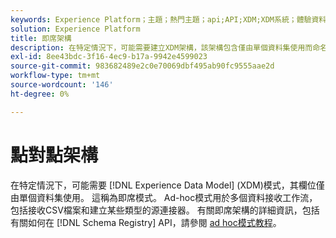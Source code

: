 ```yaml
---
keywords: Experience Platform；主題；熱門主題；api;API;XDM;XDM系統；體驗資料模型；體驗資料模型；資料模型；資料模型；資料模型；架構註冊；架構註冊；ad-hoc;adhoc;ad-hoc;Ad-hoc;Ad-hoc;Ad-hoc;Ad-hoc;Adhoc;
solution: Experience Platform
title: 即席架構
description: 在特定情況下，可能需要建立XDM架構，該架構包含僅由單個資料集使用而命名的欄位。 這稱為即席模式。
exl-id: 8ee43bdc-3f16-4ec9-b17a-9942e4599023
source-git-commit: 983682489e2c0e70069dbf495ab90fc9555aae2d
workflow-type: tm+mt
source-wordcount: '146'
ht-degree: 0%

---
```


# 點對點架構

在特定情況下，可能需要 [!DNL Experience Data Model] (XDM)模式，其欄位僅由單個資料集使用。 這稱為即席模式。 Ad-hoc模式用於多個資料接收工作流，包括接收CSV檔案和建立某些類型的源連接器。 有關即席架構的詳細資訊，包括有關如何在 [!DNL Schema Registry] API，請參閱 [ad hoc模式教程](../tutorials/ad-hoc.md)。

